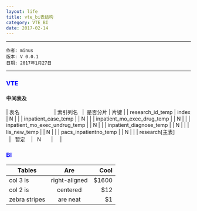 ```yaml
---
layout: life
title: vte_bi表结构
category: VTE_BI
date: 2017-02-14
---
```


******

	作者: minus
	版本: V 0.0.1
	日期: 2017年1月27日

<!-- more -->

*******

### <font color="blue" style="font-weight:bold">VTE</font>
#### 中间表及
| 表名                         | 索引列名    |  是否分片  | 片键 |
| research_id_temp            | index      |   N       |      |
| inpatient_case_temp         |            |   N       |      |
| inpatient_mo_exec_drug_temp |            |   N       |      |
| inpatient_mo_exec_undrug_temp |         |   N       |      |
| inpatient_diagnose_temp     |            |   N       |      |
| lis_new_temp                |            |   N       |      |
| pacs_inpatientno_temp       |            |   N       |      |
| research[主表]               |   暂定     |   N       |      |

### <font color="blue" style="font-weight:bold">BI</font>
| Tables        | Are           | Cool  |
| ------------- |:-------------:| -----:|
| col 3 is      | right-aligned | $1600 |
| col 2 is      | centered      |   $12 |
| zebra stripes | are neat      |    $1 |
